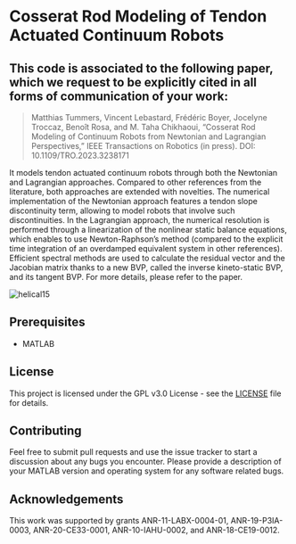 # Cosserat Rod Modeling of Tendon Actuated Continuum Robots

## This code is associated to the following paper, which we request to be explicitly cited in all forms of communication of your work:

> Matthias Tummers, Vincent Lebastard, Frédéric Boyer, Jocelyne Troccaz, Benoît Rosa, and M. Taha Chikhaoui, “Cosserat Rod Modeling of Continuum Robots from Newtonian and Lagrangian Perspectives,” IEEE Transactions on Robotics (in press). DOI: 10.1109/TRO.2023.3238171

It models tendon actuated continuum robots through both the Newtonian and Lagrangian approaches. Compared to other references from the literature, both approaches are extended with novelties. The numerical implementation of the Newtonian approach features a tendon slope discontinuity term, allowing to model robots that involve such discontinuities. In the Lagrangian approach, the numerical resolution is performed through a linearization of the nonlinear static balance equations, which enables to use Newton-Raphson’s method (compared to the explicit time integration of an overdamped equivalent system in other references). Efficient spectral methods are used to calculate the residual vector and the Jacobian matrix thanks to a new BVP, called the inverse kineto-static BVP, and its tangent BVP. For more details, please refer to the paper.

![helical15](https://user-images.githubusercontent.com/122893979/213212104-5cdcdc3c-d732-45ea-a963-83f159c2a799.png)


## Prerequisites
* MATLAB

## License
This project is licensed under the GPL v3.0 License - see the [LICENSE](https://github.com/TIMClab-CAMI/Cosserat-Rod-Modeling-of-Tendon-Actuated-Continuum-Robots/blob/main/LICENSE) file for details.

## Contributing
Feel free to submit pull requests and use the issue tracker to start a discussion about any bugs you encounter. Please provide a description of your MATLAB version and operating system for any software related bugs.

## Acknowledgements
This work was supported by grants ANR-11-LABX-0004-01, ANR-19-P3IA-0003, ANR-20-CE33-0001, ANR-10-IAHU-0002, and ANR-18-CE19-0012.

